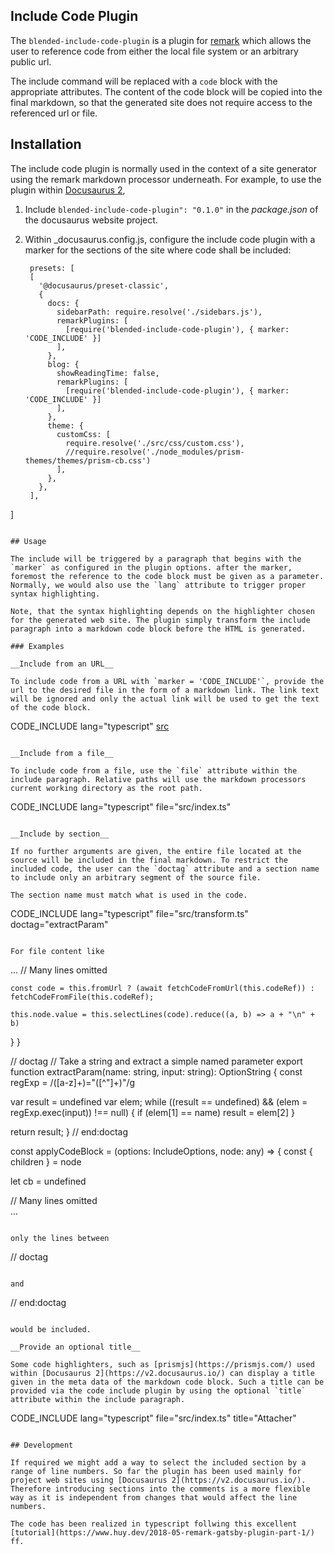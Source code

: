 ## Include Code Plugin 

The `blended-include-code-plugin` is a plugin for [remark](https://github.com/remarkjs/remark) which allows the user to reference code from either the local file system or an arbitrary public url. 

The include command will be replaced with a `code` block with the appropriate attributes. The content of the code
block will be copied into the final markdown, so that the generated site does not require access to the referenced url or file. 

## Installation

The include code plugin is normally used in the context of a site generator using the remark markdown processor underneath. For example, to use the plugin within [Docusaurus 2](https://v2.docusaurus.io/), 

1. Include `blended-include-code-plugin": "0.1.0"` in the _package.json_ of the docusaurus website project. 
1. Within _docusaurus.config.js, configure the include code plugin with a marker for the sections of the site where code shall be included:

   ```
    presets: [
    [
      '@docusaurus/preset-classic',
      {
        docs: {
          sidebarPath: require.resolve('./sidebars.js'),
          remarkPlugins: [
            [require('blended-include-code-plugin'), { marker: 'CODE_INCLUDE' }]
          ],
        },
        blog: {
          showReadingTime: false,
          remarkPlugins: [
            [require('blended-include-code-plugin'), { marker: 'CODE_INCLUDE' }]
          ],
        },
        theme: {
          customCss: [
            require.resolve('./src/css/custom.css'),
            //require.resolve('./node_modules/prism-themes/themes/prism-cb.css')
          ],
        },
      },
    ],
  ]
   ```

## Usage

The include will be triggered by a paragraph that begins with the `marker` as configured in the plugin options. after the marker, foremost the reference to the code block must be given as a parameter. Normally, we would also use the `lang` attribute to trigger proper syntax highlighting.

Note, that the syntax highlighting depends on the highlighter chosen for the generated web site. The plugin simply transform the include paragraph into a markdown code block before the HTML is generated.

### Examples

__Include from an URL__

To include code from a URL with `marker = 'CODE_INCLUDE'`, provide the url to the desired file in the form of a markdown link. The link text will be ignored and only the actual link will be used to get the text of the code block. 

```
CODE_INCLUDE lang="typescript" [src](https://raw.githubusercontent.com/atooni/include-code-plugin/854bf663a8ca5dfd0507b697db8f20c89bea5bbb/src/index.ts)
```

__Include from a file__

To include code from a file, use the `file` attribute within the include paragraph. Relative paths will use the markdown processors current working directory as the root path. 

```
CODE_INCLUDE lang="typescript" file="src/index.ts"
```

__Include by section__

If no further arguments are given, the entire file located at the source will be included in the final markdown. To restrict the included code, the user can the `doctag` attribute and a section name to include only an arbitrary segment of the source file. 

The section name must match what is used in the code. 

```
CODE_INCLUDE lang="typescript" file="src/transform.ts" doctag="extractParam"
```

For file content like 

```
...
// Many lines omitted 

    const code = this.fromUrl ? (await fetchCodeFromUrl(this.codeRef)) : fetchCodeFromFile(this.codeRef);

    this.node.value = this.selectLines(code).reduce((a, b) => a + "\n" + b)
  }
}

// doctag<extractParam>
// Take a string and extract a simple named parameter
export function extractParam(name: string, input: string): OptionString {
  const regExp = /([a-z]+)=\"([^\"]+)\"/g

  var result = undefined
  var elem;
  while ((result == undefined) && (elem = regExp.exec(input)) !== null) {
    if (elem[1] == name) result = elem[2]
  }

  return result;
}
// end:doctag<extractParam>

const applyCodeBlock = (options: IncludeOptions, node: any) => {
  const { children } = node

  let cb = undefined

// Many lines omitted  
...
```

only the lines between 

```
// doctag<extractParam>
```

and 

```
// end:doctag<extractParam>
```

would be included.

__Provide an optional title__

Some code highlighters, such as [prismjs](https://prismjs.com/) used within [Docusaurus 2](https://v2.docusaurus.io/) can display a title given in the meta data of the markdown code block. Such a title can be provided via the code include plugin by using the optional `title` attribute within the include paragraph.

```
CODE_INCLUDE lang="typescript" file="src/index.ts" title="Attacher"
```

## Development 

If required we might add a way to select the included section by a range of line numbers. So far the plugin has been used mainly for project web sites using [Docusaurus 2](https://v2.docusaurus.io/). Therefore introducing sections into the comments is a more flexible way as it is independent from changes that would affect the line numbers.

The code has been realized in typescript follwing this excellent [tutorial](https://www.huy.dev/2018-05-remark-gatsby-plugin-part-1/) ff.

